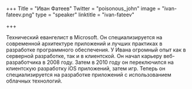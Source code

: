 +++
Title = "Иван Фатеев"
Twitter = "poisonous_john"
image = "ivan-fateev.png"
type = "speaker"
linktitle = "ivan-fateev"

+++

Технический евангелист в Microsoft. Он специализируется на современной архитектуре приложений и лучших практиках в разработке программного обеспечения. У Ивана огромный опыт как в серверной разработке, так и в клиентской. Он начал карьеру веб-разработчика в 2008 году. Затем в 2010 году он переключился на клиентскую разработку iOS приложений, затем игр. Теперь он специализируется на разработке приложений с использованием облачных технологий.
